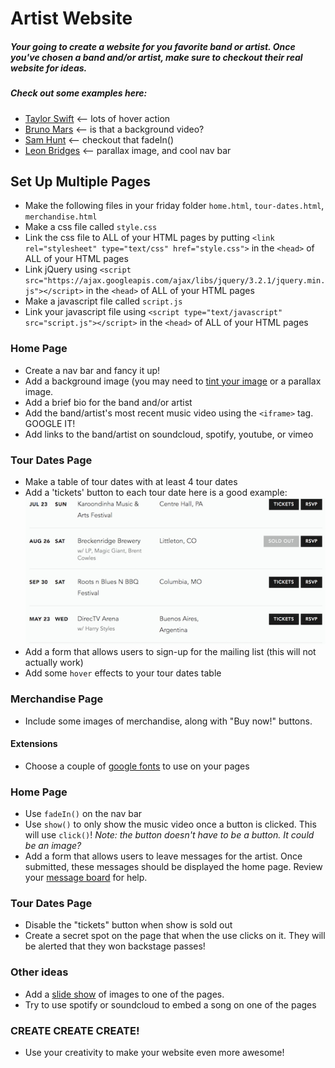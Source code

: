 # Artist Website

##### Your going to create a website for you favorite band or artist. Once you've chosen a band and/or artist, make sure to checkout their real website for ideas.

##### Check out some examples here:
* [Taylor Swift](https://taylorswift.com/) <-- lots of hover action
* [Bruno Mars](http://www.brunomars.com/) <-- is that a background video?
* [Sam Hunt](http://www.samhunt.com/) <-- checkout that fadeIn()
* [Leon Bridges](http://leonbridges.com/) <-- parallax image, and cool nav bar

## Set Up Multiple Pages
* Make the following files in your friday folder `home.html`, `tour-dates.html`, `merchandise.html`
* Make a css file called `style.css`
* Link the css file to ALL of your HTML pages by putting `<link rel="stylesheet" type="text/css" href="style.css">` in the `<head>` of ALL of your HTML pages
* Link jQuery using `<script src="https://ajax.googleapis.com/ajax/libs/jquery/3.2.1/jquery.min.js"></script>` in the `<head>` of ALL of your HTML pages
* Make a javascript file called `script.js`
* Link your javascript file using `<script type="text/javascript" src="script.js"></script>` in the `<head>` of ALL of your HTML pages


### Home Page
* Create a nav bar and fancy it up!
* Add a background image (you may need to [tint your image](https://css-tricks.com/forums/topic/css-background-image-color-overlay/) or a parallax image.
* Add a brief bio for the band and/or artist
* Add the band/artist's most recent music video using the `<iframe>` tag. GOOGLE IT!
* Add links to the band/artist on soundcloud, spotify, youtube, or vimeo

### Tour Dates Page
* Make a table of tour dates with at least 4 tour dates
* Add a 'tickets' button to each tour date here is a good example: 
![tour-dates example](images/example-tour-dates.png)
* Add a form that allows users to sign-up for the mailing list (this will not actually work)
* Add some `hover` effects to your tour dates table


### Merchandise Page
* Include some images of merchandise, along with "Buy now!" buttons.

#### Extensions

* Choose a couple of [google fonts](https://fonts.google.com/) to use on your pages

### Home Page
* Use `fadeIn()` on the nav bar
* Use `show()` to only show the music video once a button is clicked. This will use `click()`! *Note: the button doesn't have to be a button. It could be an image?*
* Add a form that allows users to leave messages for the artist. Once submitted, these messages should be displayed the home page. Review your [message board](https://github.com/hello-world-tech-studios/thursday-PM) for help.

### Tour Dates Page
* Disable the "tickets" button when show is sold out
* Create a secret spot on the page that when the use clicks on it. They will be alerted that they won backstage passes!

### Other ideas
* Add a [slide show](https://www.w3schools.com/howto/howto_js_slideshow.asp) of images to one of the pages.
* Try to use spotify or soundcloud to embed a song on one of the pages

### CREATE CREATE CREATE!
* Use your creativity to make your website even more awesome!
